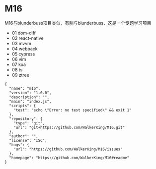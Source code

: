# M16
M16与blunderbuss项目类似，有别与blunderbuss，这是一个专题学习项目
- 01 dom-diff
- 02 react-native
- 03 mvvm
- 04 webpack
- 05 cypress
- 06 vim
- 07 koa
- 08 ts
- 09 ztree

```
{
  "name": "m16",
  "version": "1.0.0",
  "description": "",
  "main": "index.js",
  "scripts": {
    "test": "echo \"Error: no test specified\" && exit 1"
  },
  "repository": {
    "type": "git",
    "url": "git+https://github.com/WalkerKing/M16.git"
  },
  "author": "",
  "license": "ISC",
  "bugs": {
    "url": "https://github.com/WalkerKing/M16/issues"
  },
  "homepage": "https://github.com/WalkerKing/M16#readme"
}

```
